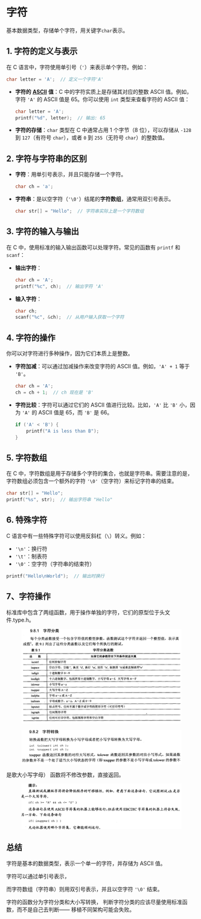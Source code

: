 # 字符

基本数据类型，存储单个字符，用关键字`char`表示。

## 1. **字符的定义与表示**

在 C 语言中，字符使用单引号（`'`）来表示单个字符。例如：

```c
char letter = 'A';  // 定义一个字符'A'
```

*   **字符的** [**ASCII**](https://www.ascii-code.com/) **值**：C 中的字符实质上是存储其对应的整数 ASCII 值。例如，字符 `'A'` 的 ASCII 值是 65。你可以使用 `int` 类型来查看字符的 ASCII 值：

    ```c
    char letter = 'A';
    printf("%d", letter);  // 输出: 65
    ```
* **字符的存储**：`char` 类型在 C 中通常占用 1 个字节（8 位），可以存储从 `-128` 到 `127`（有符号 `char`），或者 `0` 到 `255`（无符号 `char`）的整数值。

## 2. **字符与字符串的区别**

*   **字符**：用单引号表示，并且只能存储一个字符。

    ```c
    char ch = 'a';
    ```
*   **字符串**：是以空字符（`'\0'`）结尾的**字符数组**，通常用双引号表示。

    ```c
    char str[] = "Hello";  // 字符串实际上是一个字符数组
    ```

## 3. **字符的输入与输出**

在 C 中，使用标准的输入输出函数可以处理字符。常见的函数有 `printf` 和 `scanf`：

*   **输出字符**：

    ```c
    char ch = 'A';
    printf("%c", ch);  // 输出字符 'A'
    ```
*   **输入字符**：

    ```c
    char ch;
    scanf("%c", &ch);  // 从用户输入获取一个字符
    ```

## 4. **字符的操作**

你可以对字符进行多种操作，因为它们本质上是整数。

*   **字符加减**：可以通过加减操作来改变字符的 ASCII 值。例如，`'A' + 1` 等于 `'B'`。

    ```c
    char ch = 'A';
    ch = ch + 1;  // ch 现在是 'B'
    ```
*   **字符比较**：字符可以通过它们的 ASCII 值进行比较。比如，`'A'` 比 `'B'` 小，因为 `'A'` 的 ASCII 值是 65，而 `'B'` 是 66。

    ```c
    if ('A' < 'B') {
        printf("A is less than B");
    }
    ```

## 5. **字符数组**

在 C 中，字符数组是用于存储多个字符的集合，也就是字符串。需要注意的是，字符数组必须包含一个额外的字符 `'\0'`（空字符）来标记字符串的结束。

```c
char str[] = "Hello";
printf("%s", str);  // 输出字符串 "Hello"
```



## 6. **特殊字符**

C 语言中有一些特殊字符可以使用反斜杠（`\`）转义。例如：

* `'\n'`：换行符
* `'\t'`：制表符
* `'\0'`：空字符（字符串的结束符）

```c
printf("Hello\nWorld");  // 输出时换行
```

## 7、字符操作

标准库中包含了两组函数，用于操作单独的字符，它们的原型位于头文件.type.h。

<figure><img src="../.gitbook/assets/image (18).png" alt=""><figcaption></figcaption></figure>

<figure><img src="../.gitbook/assets/image (19).png" alt=""><figcaption></figcaption></figure>

是歌大小写字母） 函数将不修改参数，直接返回。

<figure><img src="../.gitbook/assets/image (20).png" alt=""><figcaption></figcaption></figure>

## 总结

字符是基本的数据类型，表示一个单一的字符，并存储为 ASCII 值。

字符可以通过单引号表示，

而字符数组（字符串）则用双引号表示，并且以空字符 `'\0'` 结束。

字符的函数分为字符分类和大小写转换， 判断字符分类的应该尽量使用标准函数，而不是自己去判断—— 移植不同架构可能会失败。
